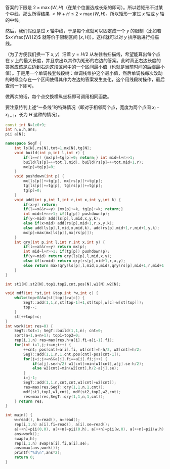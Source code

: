 答案的下限是 $2\times \max(W,H)$（在某个位置选成长条的即可）。所以若矩形不过某个中线，那么所得结果 $<W+H\le 2\times \max(W,H)$。所以矩形一定过 $x$ 轴或 $y$ 轴的中线。

然后，我们假设是过 $x$ 轴中线，于是每个点就可以固定成一个 $y$ 的限制（比如若 $x<\frac{W}{2}$ 就等价于限制区间 $[x,H]$）。这样就可以对 $y$ 排序后进行扫描线。

（为了方便我们换一下 $x,y$）沿着 $y=H/2$ 从左往右扫描线，希望能算出每个点在 $y$ 上的最大长度，并且求出以其作为矩形的右边的答案。此时真正右边长度的答案应该是左边到右边这段区间中的一个区间最小值（也就是当前时间的后缀最小值）。于是用一个单调栈套线段树：单调栈维护这个最小值，然后单调栈每次改动的时候会存在一个区间使得其作为左边的答案发生变化，这个用线段树操作，最后查询一下即可。

做两次的话，每个点交换横纵坐标即可调用相同函数。

要注意特判上述“一条线”的特殊情况（即对于相邻两个点，宽度为两个点间 $x_i-x_{i-1}$，长为 $H$ 这种的情况）。

```cpp
const int N=1e6+9;
int n,w,h,ans;
pii a[N];

namespace SegT {
    int ls[N],rs[N],tot=1,mx[N],tg[N];
    void build(int p,int l,int r) {
        if(l==r) {mx[p]=tg[p]=0; return;} int mid=l+r>>1;
        build(ls[p]=++tot,l,mid), build(rs[p]=++tot,mid+1,r);
        mx[p]=tg[p]=0;
    }
    void pushdown(int p) {
        mx[ls[p]]+=tg[p], mx[rs[p]]+=tg[p];
        tg[ls[p]]+=tg[p], tg[rs[p]]+=tg[p];
        tg[p]=0;
    }
    void add(int p,int l,int r,int x,int y,int k) {
        if(x>y) return;
        if(l==x&&r==y) {mx[p]+=k, tg[p]+=k; return;}
        int mid=l+r>>1; if(tg[p]) pushdown(p);
        if(y<=mid) add(ls[p],l,mid,x,y,k);
        else if(x>mid) add(rs[p],mid+1,r,x,y,k);
        else add(ls[p],l,mid,x,mid,k), add(rs[p],mid+1,r,mid+1,y,k);
        mx[p]=max(mx[ls[p]],mx[rs[p]]);
    }
    int qry(int p,int l,int r,int x,int y) {
        if(l==x&&r==y) return mx[p];
        int mid=l+r>>1; if(tg[p]) pushdown(p);
        if(y<=mid) return qry(ls[p],l,mid,x,y);
        else if(x>mid) return qry(rs[p],mid+1,r,x,y);
        else return max(qry(ls[p],l,mid,x,mid),qry(rs[p],mid+1,r,mid+1,y));
    }
}

int st1[N],st2[N],top1,top2,cnt,pos[N],w1[N],w2[N];

void mdf(int *st,int &top,int *w,int c) {
    while(top>0&&w[st[top]]>w[c]) {
        SegT::add(1,1,n,st[top-1]+1,st[top],w[c]-w[st[top]]);
        top--;
    }
    st[++top]=c;
}
int work(int res=0) {
    SegT::tot=1; SegT::build(1,1,n); cnt=0;
    sort(a+1,a+n+1); top1=top2=0;
    rep(i,1,n) res=max(res,h+a[i].fi-a[i-1].fi);
    for(int i=1,j;i<=n;i++) {
        ++cnt; pos[cnt]=a[i].fi, w1[cnt]=h-h/2, w2[cnt]=h/2;
        SegT::add(1,1,n,1,cnt,pos[cnt]-pos[cnt-1]);
        for(j=i;j<=n&&a[j].fi==a[i].fi;j++) {
            if(a[j].se>h/2) w1[cnt]=min(w1[cnt],a[j].se-h/2);
            else w2[cnt]=min(w2[cnt],h/2-a[j].se);
        }
        i=j-1;
        SegT::add(1,1,n,cnt,cnt,w1[cnt]+w2[cnt]);
        res=max(res,SegT::qry(1,1,n,1,cnt));
        mdf(st1,top1,w1,cnt), mdf(st2,top2,w2,cnt); 
        res=max(res,SegT::qry(1,1,n,1,cnt));
    } return res;
}

int main() {
    w=read(), h=read(), n=read();
    rep(i,1,n) a[i].fi=read(), a[i].se=read();
    a[++n]=pii(0,0), a[++n]=pii(0,h), a[++n]=pii(w,0), a[++n]=pii(w,h); 
    ans=work();
    swap(w,h);  
    rep(i,1,n) swap(a[i].fi,a[i].se);
    ans=max(ans,work());
    printf("%d\n",ans*2);
    return 0;
}
```